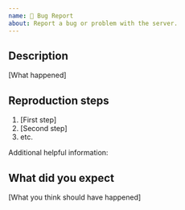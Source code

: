 ```yaml
---
name: 🐞 Bug Report
about: Report a bug or problem with the server.
---
```


## Description

[What happened]

## Reproduction steps

1. [First step]
2. [Second step]
3. etc.

Additional helpful information:

## What did you expect

[What you think should have happened]


